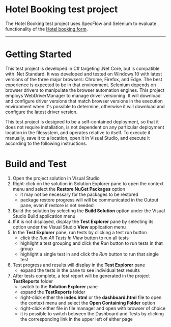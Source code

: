 ﻿# Hotel Booking test project

The Hotel Booking test project uses SpecFlow and Selenium to evaluate functionality of the [Hotel booking form](http://hotel-test.equalexperts.io). 

***

# Getting Started #

This test project is developed in C# targeting .Net Core, but is compatible with .Net Standard. It was developed and tested on Windows 10 with latest 
versions of the three major browsers: Chrome, Firefox, and Edge. The best experience is expected to be in that environment. Selenium depends on browser
drivers to manipulate the browser automation engines. This project employs WebDriverManager to manage driver versioning. It will download and configure
driver versions that match browser versions in the execution environment when it's possible to determine, otherwise it will download and configure the
latest driver version.

This test project is designed to be a self-contained deployment, so that it does not require installation, is not dependent on any particular deployment
location in the filesystem, and operates relative to itself. To execute it manually, save it to a location, open it in Visual Studio, and execute it
according to the following instructions.

# Build and Test #

1. Open the project solution in Visual Studio
2. Right-click on the solution in Solution Explorer pane to open the context menu and select the **Restore NuGet Packages** option
	* it may not be necessary for the packages to be restored
	* package restore progress will will be communicated in the Output pane, even if restore is not needed
3. Build the solution by selecting the **Build Solution** option under the Visual Studio Build application menu
4. If it is not displayed, display the **Test Explorer** pane by selecting its option under the Visual Studio **View** application menu
5. In the **Test Explorer** pane, run tests by clicking a test run button
	* click the _Run All Tests In View_ button to run all tests
	* highlight a test grouping and click the _Run_ button to run tests in that group
	* highlight a single test in and click the _Run_ button to run that single test
6. Test progress and results will display in the **Test Explorer** pane
	* expand the tests in the pane to see individual test results
7. After tests complete, a test report will be generated in the project **TestReports** folder
	* switch to the **Solution Explorer** pane
	* expand the **TestReports** folder
	* right-click either the **index.html** or the **dashboard.html** file to open the context menu and select the **Open Containing Folder** option
	* right-click either file in file manager and open with browser of choice
	* it is possible to switch between the Dashboard and Tests by clicking the corresponding link in the upper left of either page
